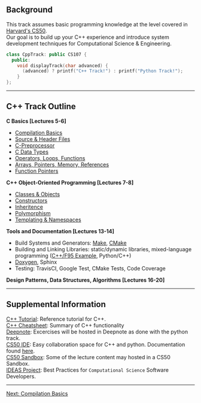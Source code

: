 ## Background
This track assumes basic programming knowledge at the level covered in [Harvard's CS50](https://cs50.harvard.edu/college/2019/fall/).  
Our goal is to build up your C++ experience and introduce system development techniques for Computational Science & Engineering.

```cpp
class CppTrack: public CS107 {
  public:
    void displayTrack(char advanced) {
      (advanced) ? printf("C++ Track!") : printf("Python Track!");
    }
};
```

---
## C++ Track Outline
**C Basics [Lectures 5-6]**
  - [Compilation Basics](https://github.com/ackirby88/CS107/blob/master/C-Basics/C-0-CompilationBasics.md)
  - [Source & Header Files](https://github.com/ackirby88/CS107/blob/master/C-Basics/C-1-SourceHeaderFiles.md)
  - [C-Preprocessor](https://github.com/ackirby88/CS107/blob/master/C-Basics/C-2-Prepocessor.md)
  - [C Data Types](https://github.com/ackirby88/CS107/blob/master/C-Basics/C-3-CDataTypes.md)
  - [Operators, Loops, Functions](https://github.com/ackirby88/CS107/blob/master/C-Basics/C-4-OpsLoopsFunctions.md)
  - [Arrays, Pointers, Memory, References](https://github.com/ackirby88/CS107/blob/master/C-Basics/C-5-Memory.md)
  - [Function Pointers](https://github.com/ackirby88/CS107/blob/master/C-Basics/C-6-FunctionPointers.md)

**C++ Object-Oriented Programming [Lectures 7-8]**
  - [Classes & Objects](https://github.com/ackirby88/CS107/blob/master/C++/CPP-0-ClassesObjects.md)
  - [Constructors](https://github.com/ackirby88/CS107/blob/master/C++/CPP-1-Constructors.md)
  - [Inheritence](https://github.com/ackirby88/CS107/blob/master/C++/CPP-2-Inheritence.md)
  - [Polymorphism](https://github.com/ackirby88/CS107/blob/master/C++/CPP-3-Polymorphism.md)
  - [Templating & Namespaces](https://github.com/ackirby88/CS107/blob/master/C++/CPP-4-Templates-Namespaces.md)

**Tools and Documentation [Lectures 13-14]**
  - Build Systems and Generators: [Make](https://github.com/ackirby88/CS107/tree/master/make), [CMake](https://github.com/ackirby88/CS107/tree/master/cmake)
  - Building and Linking Libraries: static/dynamic libraries, mixed-language programming ([C++/F95 Example](https://github.com/ackirby88/CS107/tree/master/make/cpp_f95_library_demo), Python/C++)
  - [Doxygen](https://github.com/ackirby88/CS107/tree/master/doxygen), Sphinx  
  - Testing: TravisCI, Google Test, CMake Tests, Code Coverage

**Design Patterns, Data Structures, Algorithms [Lectures 16-20]**

---

## Supplemental Information  
[C++ Tutorial](http://www.cplusplus.com/doc/tutorial/): Reference tutorial for C++.   
[C++ Cheatsheet](https://github.com/mortennobel/cpp-cheatsheet): Summary of C++ functionality  
[Deepnote](https://harvard-iacs.github.io/2020-CS107/pages/deepnote.com): Excercises will be hosted in Deepnote as done with the python track.  
[CS50 IDE](https://ide.cs50.io/): Easy collaboration space for C++ and python. Documentation found [here](https://cs50.readthedocs.io/lab/).  
[CS50 Sandbox](https://sandbox.cs50.io/): Some of the lecture content may hosted in a CS50 Sandbox.  
[IDEAS Project](https://ideas-productivity.org/events/hpc-best-practices-webinars/): Best Practices for `Computational Science` Software Developers.  

---
[Next: Compilation Basics](https://github.com/ackirby88/CS107/blob/master/C-Basics/C-0-CompilationBasics.md)

